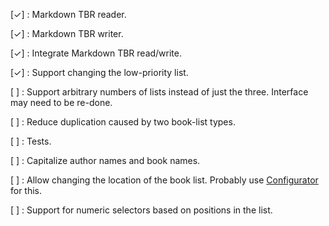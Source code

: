 [✓]
:   Markdown TBR reader.

[✓]
:   Markdown TBR writer.

[✓]
:   Integrate Markdown TBR read/write.

[✓]
:   Support changing the low-priority list.

[ ]
:   Support arbitrary numbers of lists instead of just the three. Interface
    may need to be re-done.

[ ]
:   Reduce duplication caused by two book-list types.

[ ]
:   Tests.

[ ]
:   Capitalize author names and book names.

[ ]
:   Allow changing the location of the book list. Probably use
    [Configurator][] for this.

  [Configurator]: http://hackage.haskell.org/package/configurator

[ ]
:   Support for numeric selectors based on positions in the list.
